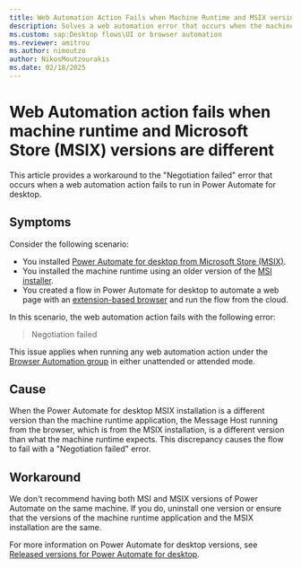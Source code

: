 ```yaml
---
title: Web Automation Action Fails when Machine Runtime and MSIX versions are different
description: Solves a web automation error that occurs when the machine runtime application and Power Automate for desktop store installation (MSIX) versions are different.
ms.custom: sap:Desktop flows\UI or browser automation
ms.reviewer: amitrou
ms.author: nimoutzo
author: NikosMoutzourakis
ms.date: 02/18/2025
---
```

# Web Automation action fails when machine runtime and Microsoft Store (MSIX) versions are different

This article provides a workaround to the "Negotiation failed" error that occurs when a web automation action fails to run in Power Automate for desktop.

## Symptoms

Consider the following scenario:

- You installed [Power Automate for desktop from Microsoft Store (MSIX)](/power-automate/desktop-flows/install#install-power-automate-from-microsoft-store).
- You installed the machine runtime using an older version of the [MSI installer](/power-automate/desktop-flows/install#install-power-automate-using-the-msi-installer).
- You created a flow in Power Automate for desktop to automate a web page with an [extension-based browser](/power-automate/desktop-flows/install-browser-extensions) and run the flow from the cloud.

In this scenario, the web automation action fails with the following error:

> Negotiation failed

This issue applies when running any web automation action under the [Browser Automation group](/power-automate/desktop-flows/automation-web) in either unattended or attended mode.

## Cause

When the Power Automate for desktop MSIX installation is a different version than the machine runtime application, the Message Host running from the browser, which is from the MSIX installation, is a different version than what the machine runtime expects. This discrepancy causes the flow to fail with a "Negotiation failed" error.

## Workaround

We don't recommend having both MSI and MSIX versions of Power Automate on the same machine. If you do, uninstall one version or ensure that the versions of the machine runtime application and the MSIX installation are the same.

For more information on Power Automate for desktop versions, see [Released versions for Power Automate for desktop](/power-platform/released-versions/power-automate-desktop).
